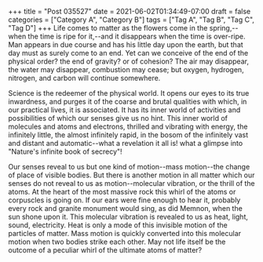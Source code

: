 +++
title = "Post 035527"
date = 2021-06-02T01:34:49-07:00
draft = false
categories = ["Category A", "Category B"]
tags = ["Tag A", "Tag B", "Tag C", "Tag D"]
+++
Life comes to matter as the flowers come in the spring,--when the time is ripe for it,--and it disappears when the time is over-ripe. Man appears in due course and has his little day upon the earth, but that day must as surely come to an end. Yet can we conceive of the end of the physical order? the end of gravity? or of cohesion? The air may disappear, the water may disappear, combustion may cease; but oxygen, hydrogen, nitrogen, and carbon will continue somewhere.

Science is the redeemer of the physical world. It opens our eyes to its true inwardness, and purges it of the coarse and brutal qualities with which, in our practical lives, it is associated. It has its inner world of activities and possibilities of which our senses give us no hint. This inner world of molecules and atoms and electrons, thrilled and vibrating with energy, the infinitely little, the almost infinitely rapid, in the bosom of the infinitely vast and distant and automatic--what a revelation it all is! what a glimpse into "Nature's infinite book of secrecy"!

Our senses reveal to us but one kind of motion--mass motion--the change of place of visible bodies. But there is another motion in all matter which our senses do not reveal to us as motion--molecular vibration, or the thrill of the atoms. At the heart of the most massive rock this whirl of the atoms or corpuscles is going on. If our ears were fine enough to hear it, probably every rock and granite monument would sing, as did Memnon, when the sun shone upon it. This molecular vibration is revealed to us as heat, light, sound, electricity. Heat is only a mode of this invisible motion of the particles of matter. Mass motion is quickly converted into this molecular motion when two bodies strike each other. May not life itself be the outcome of a peculiar whirl of the ultimate atoms of matter?
